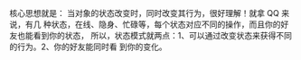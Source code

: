 核心思想就是：
 当对象的状态改变时，同时改变其行为，很好理解！就拿 QQ 来说，有几
 种状态，在线、隐身、忙碌等，每个状态对应不同的操作，而且你的好友也能看到你的状态，
 所以，状态模式就两点：1、可以通过改变状态来获得不同的行为。2、你的好友能同时看 
 到你的变化。